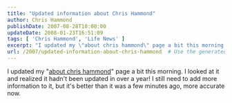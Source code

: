 ```yaml
---
title: "Updated information about Chris Hammond"
author: Chris Hammond
publishDate: 2007-08-28T10:00:00
updateDate: 2008-01-23T16:51:09
tags: [ 'Chris Hammond', 'Life News' ]
excerpt: "I updated my \"about chris hammond\" page a bit this morning. I looked at it and realized it hadn't been updated in over a year! I still need to add more information to it, but it's better than it was a few minutes ago, more accurate..."
url: /2007/updated-information-about-chris-hammond  # Use the generated URL with year
---
```

I updated my "<A class="" href="https://www.chrishammond.com/blogs/about" mce_href="/blogs/about.aspx">about chris hammond</A>" page a bit this morning. I looked at it and realized it hadn't been updated in over a year! I still need to add more information to it, but it's better than it was a few minutes ago, more accurate now.
